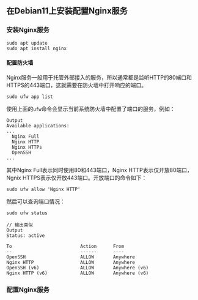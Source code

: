 在Debian11上安装配置Nginx服务
--

### 安装Nginx服务
```commandline
sudo apt update
sudo apt install nginx
```

#### 配置防火墙
Nginx服务一般用于托管外部接入的服务，所以通常都是监听HTTP的80端口和HTTPS的443端口，这就需要在防火墙中打开响应的端口。
```commandline
sudo ufw app list
```
使用上面的`ufw`命令会显示当前系统防火墙中配置了端口的服务，例如：
```commandline
Output
Available applications:
...
  Nginx Full
  Nginx HTTP
  Nginx HTTPs
  OpenSSH
...
```
其中Nginx Full表示同时使用80和443端口，Nginx HTTP表示仅开放80端口，Ngnix HTTPS表示仅开放443端口。开放端口的命令如下：
```commandline
sudo ufw allow 'Nginx HTTP'
```
然后可以查询端口情况：
```commandline
sudo ufw status

// 输出类似
Output
Status: active

To                         Action      From
--                         ------      ----
OpenSSH                    ALLOW       Anywhere                  
Nginx HTTP                 ALLOW       Anywhere                  
OpenSSH (v6)               ALLOW       Anywhere (v6)             
Nginx HTTP (v6)            ALLOW       Anywhere (v6)
```

### 配置Nginx服务
